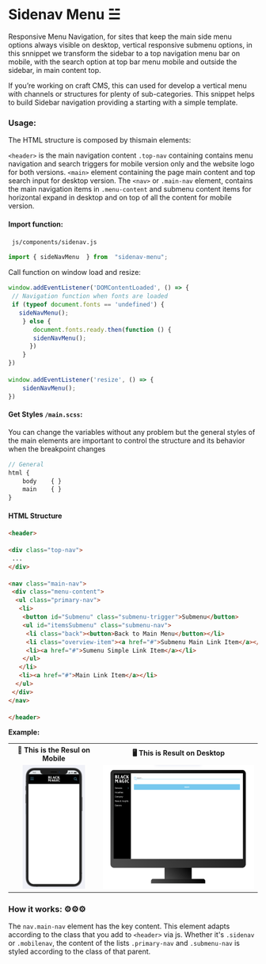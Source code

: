  # Sidenav Menu ☱

Responsive Menu Navigation, for sites that keep the main side menu options always visible on desktop, vertical responsive submenu options, in this snnippet we transform the sidebar to a top navigation menu bar on mobile, with the search option at top bar menu mobile and outside the sidebar, in main content top.

If you’re working on craft CMS, this can used for develop a vertical menu with channels or structures for plenty of sub-categories. This snippet helps to build Sidebar navigation providing a starting with a simple template.


### Usage:


The HTML structure is composed by thismain elements: 

``` <header> ```  is the main navigation content  ```.top-nav```  containing contains menu navigation and search triggers for mobile version only and the website logo for both versions. ``` <main> ``` element containing the page main content and top search input for desktop version. The ```<nav>```  or  ```.main-nav``` element, contains the main navigation items in  ```.menu-content``` and submenu content items for horizontal expand in desktop and on top of all the content for mobile version.

#### Import function:

``` js/components/sidenav.js```

```js
import { sideNavMenu  } from  "sidenav-menu"; 
```	
Call function on window load and resize:
```js
window.addEventListener('DOMContentLoaded', () => {
 // Navigation function when fonts are loaded
 if (typeof document.fonts == 'undefined') {
   sideNavMenu();
    } else {
       document.fonts.ready.then(function () {
       sidenNavMenu();
      })
    }
})

window.addEventListener('resize', () => {
	sidenNavMenu();
})
```
#### Get Styles ```/main.scss```:

You can change the variables without any problem but the general styles of the main elements are important to control the structure and its behavior when the breakpoint changes

```scss
// General
html {
	body    { }
	main    { }
}
```
#### HTML Structure


```html
<header>

<div class="top-nav">
 ...
</div>

<nav class="main-nav">
 <div class="menu-content">
  <ul class="primary-nav">
   <li>
    <button id="Submenu" class="submenu-trigger">Submenu</button>
    <ul	id="itemsSubmenu" class="submenu-nav">
     <li class="back"><button>Back to Main Menu</button></li>
     <li class="overview-item"><a href="#">Submenu Main Link Item</a></li>
     <li><a href="#">Sumenu Simple Link Item</a></li>
    </ul>
   </li>
   <li><a href="#">Main Link Item</a></li>
  </ul>
 </div>
</nav>

</header>
```


**Example:**

<table>
  <tr>
	<th align="center">📱 This is the Resul on Mobile</th>
	<th align="center">🖥 This is Result on Desktop</th>
  </tr>
  <tr>
	<td align="center"><img src="https://github.com/arisbeth/sidenav-menu/blob/main/src/assets/mobile.png" height="250" alt="Mobile Top Bar Menu"></td>
	<td align="center"><img src="https://github.com/arisbeth/sidenav-menu/blob/main/src/assets/desktop.png" height="250" alt="Desktop Side Navigation Menu"></td>
  </tr>
</table>



### How it works: ⚙⚙⚙

The ```nav.main-nav``` element has the key content. This element adapts according to the class that you add to ```<header>``` via js. Whether it's ```.sidenav``` or ```.mobilenav```, the content of the lists ```.primary-nav``` and ```.submenu-nav``` is styled according to the class of that parent. 
